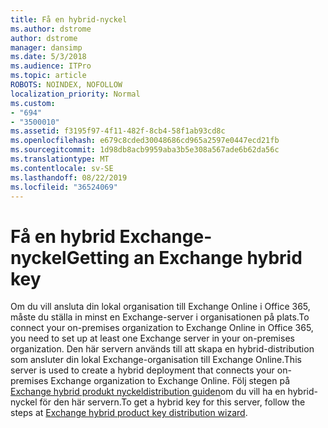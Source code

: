 ```yaml
---
title: Få en hybrid-nyckel
ms.author: dstrome
author: dstrome
manager: dansimp
ms.date: 5/3/2018
ms.audience: ITPro
ms.topic: article
ROBOTS: NOINDEX, NOFOLLOW
localization_priority: Normal
ms.custom:
- "694"
- "3500010"
ms.assetid: f3195f97-4f11-482f-8cb4-58f1ab93cd8c
ms.openlocfilehash: e679c8cded30048686cd965a2597e0447ecd21fb
ms.sourcegitcommit: 1d98db8acb9959aba3b5e308a567ade6b62da56c
ms.translationtype: MT
ms.contentlocale: sv-SE
ms.lasthandoff: 08/22/2019
ms.locfileid: "36524069"
---
```

# <a name="getting-an-exchange-hybrid-key"></a><span data-ttu-id="4767e-102">Få en hybrid Exchange-nyckel</span><span class="sxs-lookup"><span data-stu-id="4767e-102">Getting an Exchange hybrid key</span></span>

<span data-ttu-id="4767e-103">Om du vill ansluta din lokal organisation till Exchange Online i Office 365, måste du ställa in minst en Exchange-server i organisationen på plats.</span><span class="sxs-lookup"><span data-stu-id="4767e-103">To connect your on-premises organization to Exchange Online in Office 365, you need to set up at least one Exchange server in your on-premises organization.</span></span> <span data-ttu-id="4767e-104">Den här servern används till att skapa en hybrid-distribution som ansluter din lokal Exchange-organisation till Exchange Online.</span><span class="sxs-lookup"><span data-stu-id="4767e-104">This server is used to create a hybrid deployment that connects your on-premises Exchange organization to Exchange Online.</span></span> <span data-ttu-id="4767e-105">Följ stegen på [Exchange hybrid produkt nyckeldistribution guiden](https://aka.ms/hybridkey)om du vill ha en hybrid-nyckel för den här servern.</span><span class="sxs-lookup"><span data-stu-id="4767e-105">To get a hybrid key for this server, follow the steps at [Exchange hybrid product key distribution wizard](https://aka.ms/hybridkey).</span></span>
  